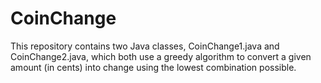# CoinChange
 This repository contains two Java classes, CoinChange1.java and CoinChange2.java, which both use a greedy algorithm to convert a given amount (in cents) into change using the lowest combination possible.
